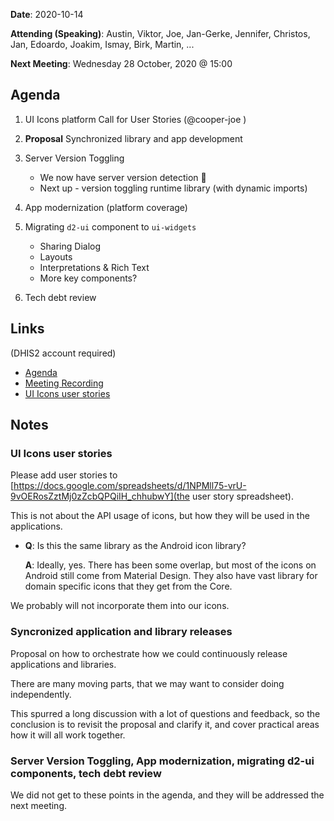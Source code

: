 **Date**: 2020-10-14

**Attending (Speaking)**: Austin, Viktor, Joe, Jan-Gerke, Jennifer, Christos,
Jan, Edoardo, Joakim, Ismay, Birk, Martin, ...

**Next Meeting**: Wednesday 28 October, 2020 @ 15:00

## Agenda

1.	UI Icons platform Call for User Stories (@cooper-joe )

2.	**Proposal** Synchronized library and app development

3.	Server Version Toggling

  	-	We now have server version detection 🎉 
  	-	Next up - version toggling runtime library (with dynamic imports)

4.	App modernization (platform coverage)

5.	Migrating `d2-ui` component to `ui-widgets`

 	-	Sharing Dialog
  	-	Layouts
  	-	Interpretations & Rich Text
  	-	More key components?

6.	Tech debt review

## Links

(DHIS2 account required)

* [Agenda](https://github.com/dhis2/notes/issues/130)
* [Meeting Recording](https://drive.google.com/file/d/1n4lSyIdzPiNV0BGSnOh7L1lKB26y_4mJ/view)
* [UI Icons user stories](https://docs.google.com/spreadsheets/d/1NPMll75-vrU-9vOERosZztMj0zZcbQPQiIH_chhubwY)

## Notes

### UI Icons user stories

Please add user stories to [https://docs.google.com/spreadsheets/d/1NPMll75-vrU-9vOERosZztMj0zZcbQPQiIH_chhubwY](the user story spreadsheet).

This is not about the API usage of icons, but how they will be used in the applications.

-	**Q**:	Is this the same library as the Android icon library?

	**A**:	Ideally, yes. There has been some overlap, but most of the icons
			on Android still come from Material Design. They also have vast library for
			domain specific icons that they get from the Core.

We probably will not incorporate them into our icons.

### Syncronized application and library releases

Proposal on how to orchestrate how we could continuously release applications
and libraries.

There are many moving parts, that we may want to consider doing independently.

This spurred a long discussion with a lot of questions and feedback, so the
conclusion is to revisit the proposal and clarify it, and cover practical areas
how it will all work together.

### Server Version Toggling, App modernization, migrating d2-ui components, tech debt review

We did not get to these points in the agenda, and they will be addressed the
next meeting.
